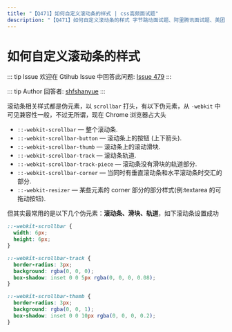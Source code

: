 ```yaml
---
title: "【Q471】如何自定义滚动条的样式 | css高频面试题"
description: "【Q471】如何自定义滚动条的样式 字节跳动面试题、阿里腾讯面试题、美团小米面试题。"
---
```


# 如何自定义滚动条的样式

::: tip Issue
欢迎在 Gtihub Issue 中回答此问题: [Issue 479](https://github.com/shfshanyue/Daily-Question/issues/479)
:::

::: tip Author
回答者: [shfshanyue](https://github.com/shfshanyue)
:::

滚动条相关样式都是伪元素，以 `scrollbar` 打头，有以下伪元素，从 `-webkit` 中可见兼容性一般，不过无所谓，现在 Chrome 浏览器占大头

- `::-webkit-scrollbar` — 整个滚动条.
- `::-webkit-scrollbar-button` — 滚动条上的按钮 (上下箭头).
- `::-webkit-scrollbar-thumb` — 滚动条上的滚动滑块.
- `::-webkit-scrollbar-track` — 滚动条轨道.
- `::-webkit-scrollbar-track-piece` — 滚动条没有滑块的轨道部分.
- `::-webkit-scrollbar-corner` — 当同时有垂直滚动条和水平滚动条时交汇的部分.
- `::-webkit-resizer` — 某些元素的 corner 部分的部分样式(例:textarea 的可拖动按钮).

但其实最常用的是以下几个伪元素：**滚动条、滑块、轨道**，如下滚动条设置成功

```css
::-webkit-scrollbar {
  width: 6px;
  height: 6px;
}

::-webkit-scrollbar-track {
  border-radius: 3px;
  background: rgba(0, 0, 0);
  box-shadow: inset 0 0 5px rgba(0, 0, 0, 0.08);
}

::-webkit-scrollbar-thumb {
  border-radius: 3px;
  background: rgba(0, 0, 1);
  box-shadow: inset 0 0 10px rgba(0, 0, 0, 0.2);
}
```
